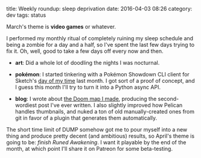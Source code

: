 title: Weekly roundup: sleep deprivation
date: 2016-04-03 08:26
category: dev
tags: status

March's theme is **video games** or whatever.

I performed my monthly ritual of completely ruining my sleep schedule and being a zombie for a day and a half, so I've spent the last few days trying to fix it.  Oh, well, good to take a few days off every now and then.

- **art**: Did a whole lot of doodling the nights I was nocturnal.

- **pokémon**: I started tinkering with a Pokémon Showdown CLI client for Sketch's [day of my time](https://www.patreon.com/eevee?ty=h) last month.  I got sort of a proof of concept, and I guess this month I'll try to turn it into a Python async API.

- **blog**: I wrote about [the Doom map I made](/blog/2016/03/31/i-made-a-doom-level/), producing the second-wordiest post I've ever written.  I also slightly improved how Pelican handles thumbnails, and nuked a ton of old manually-created ones from git in favor of a plugin that generates them automatically.

The short time limit of DUMP somehow got me to pour myself into a new thing and produce pretty decent (and ambitious) results, so April's theme is going to be: _finish Runed Awakening_.  I want it playable by the end of the month, at which point I'll share it on Patreon for some beta-testing.
